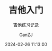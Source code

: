 ---
layout:     post
title:      "吉他入门"
subtitle:   "吉他练习记录"
date:       2024-02-26 11:13:00
author:     "GanZJ"
header-img: "img/post-bg-HumanSystem.jpg"
catalog: true
tags:
  - 吉他
---